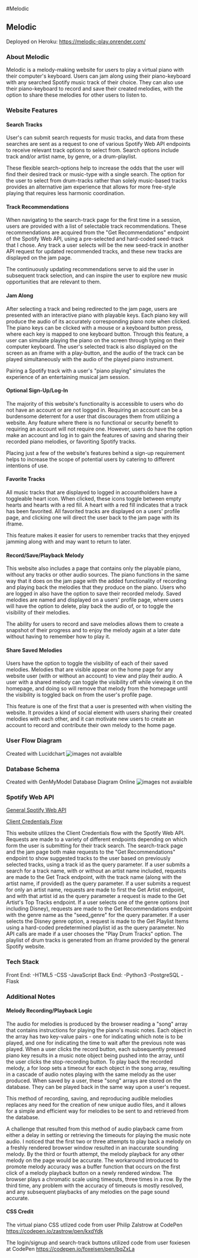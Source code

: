#Melodic
## Melodic 
Deployed on Heroku: https://melodic-play.onrender.com/

### About Melodic
Melodic is a melody-making website for users to play a virtual piano with their computer's keyboard. Users can jam along using their piano-keyboard with any searched Spotify music track of their choice. They can also use their piano-keyboard to record and save their created melodies, with the option to share these melodies for other users to listen to. 

### Website Features
#### __Search Tracks__
User's can submit search requests for music tracks, and data from these searches are sent as a request to one of various Spotify Web API endpoints to receive relevant track options to select from. Search options include track and/or artist name, by genre, or a drum-playlist. 

These flexible search-options help to increase the odds that the user will find their desired track or music-type with a single search. The option for the user to select from drum-tracks rather than solely music-based tracks provides an alternative jam experience that allows for more free-style playing that requires less harmonic coordination.

#### __Track Recommendations__
When navigating to the search-track page for the first time in a session, users are provided with a list of selectable track recommendations. These recommendations are acquired from the "Get Recommendations" endpoint of the Spotify Web API, using a pre-selected and hard-coded seed-track that I chose. Any track a user selects will be the new seed-track in another API request for updated recommended tracks, and these new tracks are displayed on the jam page.

The continuously updating recommendations serve to aid the user in subsequent track selection, and can inspire the user to explore new music opportunities that are relevant to them. 

#### __Jam Along__
After selecting a track and being redirected to the jam page, users are presented with an interactive piano with playable keys. Each piano key will produce the audio of its accurately corresponding piano note when clicked. The piano keys can be clicked with a mouse or a keyboard button press, where each key is mapped to one keyboard button. Through this feature, a user can simulate playing the piano on the screen through typing on their computer keyboard. The user's selected track is also displayed on the screen as an iframe with a play-button, and the audio of the track can be played simultaneously with the audio of the played piano instrument. 

Pairing a Spotify track with a user's "piano playing" simulates the experience of an entertaining musical jam session.

#### __Optional Sign-Up/Log-In__
The majority of this website's functionality is accessible to users who do not have an account or are not logged in. Requiring an account can be a burdensome deterrent for a user that discourages them from utilizing a website. Any feature where there is no functional or security benefit to requiring an account will not require one. However, users do have the option make an account and log in to gain the features of saving and sharing their recorded piano melodies, or favoriting Spotify tracks. 

Placing just a few of the website's features behind a sign-up requirement helps to increase the scope of potential users by catering to different intentions of use. 

#### __Favorite Tracks__
All music tracks that are displayed to logged in accountholders have a toggleable heart icon. When clicked, these icons toggle between empty hearts and hearts with a red fill. A heart with a red fill indicates that a track has been favorited. All favorited tracks are displayed on a users' profile page, and clicking one will direct the user back to the jam page with its iframe. 

This feature makes it easier for users to remember tracks that they enjoyed jamming along with and may want to return to later. 

#### __Record/Save/Playback Melody__
This website also includes a page that contains only the playable piano, without any tracks or other audio sources. The piano functions in the same way that it does on the jam page with the added functionality of recording and playing back the melodies that they produce on the piano. Users who are logged in also have the option to save their recorded melody. Saved melodies are named and displayed on a users' profile page, where users will have the option to delete, play back the audio of, or to toggle the visibility of their melodies. 

The ability for users to record and save melodies allows them to create a snapshot of their progress and to enjoy the melody again at a later date without having to remember how to play it. 

#### __Share Saved Melodies__ 
Users have the option to toggle the visibility of each of their saved melodies. Melodies that are visible appear on the home page for any website user (with or without an account) to view  and play their audio. A user with a shared melody can toggle the visibility off while viewing it on the homepage, and doing so will remove that melody from the homepage until the visibility is toggled back on from the user's profile page. 

This feature is one of the first that a user is presented with when visiting the website. It provides a kind of social element with users sharing their created melodies with each other, and it can motivate new users to create an account to record and contribute their own melody to the home page. 

### User Flow Diagram
Created with Lucidchart
![images not avaialble](/md-images/UserFlow.jpeg)
### Database Schema
Created with GenMyModel Database Diagram Online
![images not avaialble](/md-images/DatabaseDiagram.jpeg)

### Spotify Web API

[General Spotify Web API](https://developer.spotify.com/documentation/web-api/)

[Client Credentials Flow](https://developer.spotify.com/documentation/general/guides/authorization/client-credentials/)

This website utilizes the Client Credentials flow with the Spotify Web API. Requests are made to a variety of different endpoints depending on which form the user is submitting for their track search. The search-track page and the jam page both make requests to the "Get Recommendations" endpoint to show suggested tracks to the user based on previously selected tracks, using a track id as the query parameter. 
If a user submits a search for a track name, with or without an artist name included, requests are made to the Get Track endpoint, with the track name (along with the artist name, if provided) as the query parameter. 
If a user submits a request for only an artist name, requests are made to first the Get Artist endpoint, and with that artist id as the query parameter a request is made to the Get Artist's Top Tracks endpoint. 
If a user selects one of the genre options (not including Disney), requests are made to the Get Recommendations endpoint with the genre name as the "seed_genre" for the query parameter.
If a user selects the Disney genre option, a request is made to the Get Playlist Items using a hard-coded predetermined playlist id as the query parameter. 
No API calls are made if a user chooses the "Play Drum Tracks" option. The playlist of drum tracks is generated from an iframe provided by the general Spotify website.  

### Tech Stack
Front End:
-HTML5
-CSS
-JavaScript
Back End:
-Python3
-PostgreSQL
-Flask

### Additional Notes

#### __Melody Recording/Playback Logic__
The audio for melodies is produced by the browser reading a "song" array that contains instructions for playing the piano's music notes. Each object in the array has two key-value pairs - one for indicating which note is to be played, and one for indicating the time to wait after the previous note was played. When a user clicks the record button, each subsequently pressed piano key results in a music note object being pushed into the array, until the user clicks the stop-recording button. To play back the recorded melody, a for loop sets a timeout for each object in the song array, resulting in a cascade of audio notes playing with the same melody as the user produced. When saved by a user, these "song" arrays are stored on the database. They can be played back in the same way upon a user's request. 

This method of recording, saving, and reproducing audible melodies replaces any need for the creation of new unique audio files, and it allows for a simple and efficient way for melodies to be sent to and retrieved from the database. 

A challenge that resulted from this method of audio playback came from either a delay in setting or retrieving the timeouts for playing the music note audio. I noticed that the first two or three attempts to play back a melody on a freshly rendered browser window resulted in an inaccurate sounding melody. By the third or fourth attempt, the melody playback for any other melody on the page would be accurate. The workaround introduced to promote melody accuracy was a buffer function that occurs on the first click of a melody playback button on a newly rendered window. The browser plays a chromatic scale using timeouts, three times in a row. By the third time, any problem with the accuracy of timeouts is mostly resolved, and any subsequent playbacks of any melodies on the page sound accurate. 



#### __CSS Credit__
The virtual piano CSS utlized code from user Philip Zalstrow at CodePen
https://codepen.io/zastrow/pen/kxdYdk

The login/signup and search-track buttons utilized code from user foxiesen at CodePen
https://codepen.io/foxeisen/pen/bqZxLa





